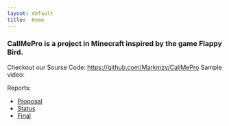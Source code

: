 ```yaml
---
layout: default
title:  Home
---
```


### CallMePro is a project in Minecraft inspired by the game Flappy Bird.

Checkout our Sourse Code: https://github.com/Markmzy/CallMePro
Sample video: 

Reports:
- [Proposal](proposal.html)
- [Status](status.html)
- [Final](final.html)


